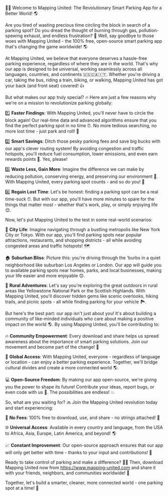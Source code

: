 🚗💥 Welcome to Mapping United: The Revolutionary Smart Parking App for a Better World! 🌎

Are you tired of wasting precious time circling the block in search of a parking spot? Do you dread the thought of burning through gas, pollution-spewing exhaust, and endless frustration? 🤯 Well, say goodbye to those woes with Mapping United - the 100% free, open-source smart parking app that's changing the game worldwide! 🌎

At Mapping United, we believe that everyone deserves a hassle-free parking experience, regardless of where they are in the world. That's why our app is designed to be universal, working seamlessly across all languages, countries, and continents 🇺🇸🇨🇦🇮🇹. Whether you're driving a car, taking the bus, riding a train, biking, or walking, Mapping United has got your back (and front seat) covered! 👍

But what makes our app truly special? 🔥 Here are just a few reasons why we're on a mission to revolutionize parking globally:

1️⃣ **Faster Findings**: With Mapping United, you'll never have to circle the block again! Our real-time data and advanced algorithms ensure that you find the perfect parking spot in no time ⏰. No more tedious searching, no more lost time - just park and roll! 🚗

2️⃣ **Smart Savings**: Ditch those pesky parking fees and save big bucks with our app's clever routing system! By avoiding congestion and traffic hotspots, you'll reduce fuel consumption, lower emissions, and even earn rewards points 💸. Yes, please!

3️⃣ **Waste Less, Gain More**: Imagine the difference we can make by reducing pollution, conserving energy, and preserving our environment 🌿. With Mapping United, every parking spot counts - and so do you! 👊

4️⃣ **Regain Lost Time**: Let's be honest: finding a parking spot can be a real time-suck ⏰. But with our app, you'll have more minutes to spare for the things that matter most - whether that's work, play, or simply enjoying life 😊.

Now, let's put Mapping United to the test in some real-world scenarios:

🌃 **City Life**: Imagine navigating through a bustling metropolis like New York City or Tokyo. With our app, you'll find parking spots near popular attractions, restaurants, and shopping districts - all while avoiding congested areas and traffic hotspots! 🗺️

🏠 **Suburban Bliss**: Picture this: you're driving through the 'burbs in a quiet neighborhood like suburban Los Angeles or London. Our app will guide you to available parking spots near homes, parks, and local businesses, making your life easier and more enjoyable 😊.

🌄 **Rural Adventures**: Let's say you're exploring the great outdoors in rural areas like Yellowstone National Park or the Scottish Highlands. With Mapping United, you'll discover hidden gems like scenic overlooks, hiking trails, and picnic spots - all while finding parking for your vehicle 🏞️.

But here's the best part: our app isn't just about you! It's about building a community of like-minded individuals who care about making a positive impact on the world 🌎. By using Mapping United, you'll be contributing to:

🔥 **Community Empowerment**: Every download and share helps us spread awareness about the importance of smart parking solutions. Join our movement and become part of the change! 💪

🌟 **Global Access**: With Mapping United, everyone - regardless of language or location - can enjoy a better parking experience. Together, we'll bridge cultural divides and create a more connected world 🌎.

💻 **Open-Source Freedom**: By making our app open-source, we're giving you the power to shape its future! Contribute your ideas, report bugs, or even code with us 🤖. The possibilities are endless! 💥

So, what are you waiting for? 🔜 Join the Mapping United revolution today and start experiencing:

💸 **No Fees**: 100% free to download, use, and share - no strings attached! 🎉

🌐 **Universal Access**: Available in every country and language, from the USA to Africa, Asia, Europe, Latin America, and beyond! 🌎

📈 **Constant Improvement**: Our open-source approach ensures that our app will only get better with time - thanks to your input and contributions! 💪

Ready to take control of parking and make a difference? 🚗💥 Then, download Mapping United now from https://www.mapping-united.com and share it with your friends, neighbors, and communities worldwide! 🔁

Together, let's build a smarter, cleaner, more connected world - one parking spot at a time! 🌟